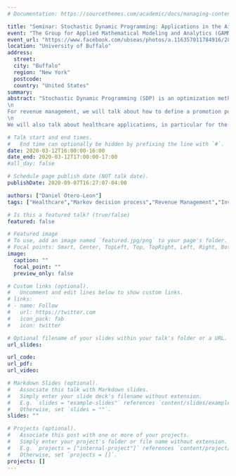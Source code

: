 ```yaml
---
# Documentation: https://sourcethemes.com/academic/docs/managing-content/

title: "Seminar: Stochastic Dynamic Programming: Applications in the Airline Industry and Healthcare Sector."
event: "The Group for Applied Mathematical Modeling and Analytics (GAMMA) seminar."
event_url: "https://www.facebook.com/ubseas/photos/a.116357011784916/2837699149650675"
location: "University of Buffalo"
address: 
  street:
  city: "Buffalo"
  region: "New York"
  postcode: 
  country: "United States"
summary:
abstract: "Stochastic Dynamic Programming (SDP) is an optimization methodology that considers the variability of the system. SDP is studied broadly and applied to various systems, from manufacturing to transportation. For them to work correctly, the SDP models need to parametrize accordingly. Each application counts with different parametrization methodologies. Also, when the number of states increases, the algorithms are inefficient, and the optimal policy is hard to interpret for real-case scenarios. Therefore, the structural properties of the models are studied, so optimal strategies are proposed. In this talk, I will cover SDP applications in Revenue Management for the airline industry and healthcare applications.\n
\n
For revenue management, we will talk about how to define a promotion policy, which has become standard practice in the airline industry as a strategy to boost the total revenue. Diversion of demand from the regular fare to the markdown price, also called dilution, is a side-effect of offering promotions, which needs to be considered in designing successful campaigns. The performance of this model is examined in two cases from a Latin American airline and demonstrates considerable savings by applying the proposed optimal policy versus the airline's current policy.\n
\n
We will also talk about healthcare applications, in particular for the prevention of cardiovascular diseases. Deciding when to collect information, such as the patient's cholesterol levels, is difficult. Measuring too frequently may be unnecessary and costly; on the other hand, measuring too infrequently means the patient may forgo needed treatment and experience adverse events related to the disease. We present results from estimating a stochastic model based on longitudinal data for cholesterol in a large cohort of patients seen in the national Veterans Affairs health system. We further use this model to study policies for when to collect measurements to assess the need for cholesterol-lowering medications."

# Talk start and end times.
#   End time can optionally be hidden by prefixing the line with `#`.
date: 2020-03-12T16:00:00-16:00
date_end: 2020-03-12T17:00:00-17:00
#all_day: false

# Schedule page publish date (NOT talk date).
publishDate: 2020-09-07T16:27:07-04:00

authors: ["Daniel Otero-Leon"]
tags: ["Healthcare","Markov decision process","Revenue Management","Invited Talk"]

# Is this a featured talk? (true/false)
featured: false

# Featured image
# To use, add an image named `featured.jpg/png` to your page's folder. 
# Focal points: Smart, Center, TopLeft, Top, TopRight, Left, Right, BottomLeft, Bottom, BottomRight.
image:
  caption: ""
  focal_point: ""
  preview_only: false

# Custom links (optional).
#   Uncomment and edit lines below to show custom links.
# links:
# - name: Follow
#   url: https://twitter.com
#   icon_pack: fab
#   icon: twitter

# Optional filename of your slides within your talk's folder or a URL.
url_slides:

url_code:
url_pdf:
url_video:

# Markdown Slides (optional).
#   Associate this talk with Markdown slides.
#   Simply enter your slide deck's filename without extension.
#   E.g. `slides = "example-slides"` references `content/slides/example-slides.md`.
#   Otherwise, set `slides = ""`.
slides: ""

# Projects (optional).
#   Associate this post with one or more of your projects.
#   Simply enter your project's folder or file name without extension.
#   E.g. `projects = ["internal-project"]` references `content/project/deep-learning/index.md`.
#   Otherwise, set `projects = []`.
projects: []
---
```

